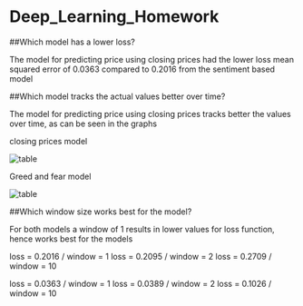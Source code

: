 # Deep_Learning_Homework

##Which model has a lower loss?

The model for predicting price using closing prices had the lower loss mean squared error of 0.0363 compared to 0.2016 from the sentiment based model

##Which model tracks the actual values better over time?

The model for predicting price using closing prices tracks better the values over time, as can be seen in the graphs

closing prices model

![table](https://github.com/salomonysmayel/Deep_Learning_Homework/blob/master/Image1.png "Image1")

Greed and fear model

![table](https://github.com/salomonysmayel/Deep_Learning_Homework/blob/master/image2.png "image2")

##Which window size works best for the model?

For both models a window of 1 results in lower values for loss function, hence works best for the models

loss = 0.2016 / window = 1
loss = 0.2095 / window = 2
loss = 0.2709 / window = 10

loss = 0.0363 / window = 1
loss = 0.0389 / window = 2
loss = 0.1026 / window = 10
